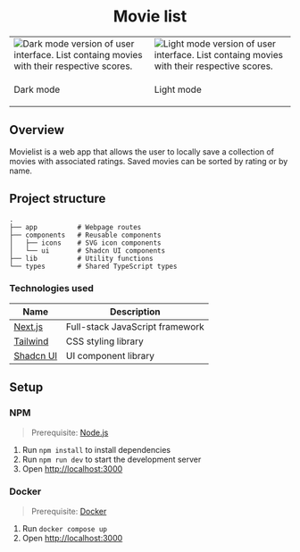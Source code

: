 <h1 align="center">Movie list</h1>

<div align="center">
  <table>
    <tr>
      <td>
        <img alt="Dark mode version of user interface. List containg movies with their respective scores." src="https://github.com/user-attachments/assets/98b5a65d-e49d-4597-8ee1-ebe2e19e8080">
      </td>
      <td>
        <img alt="Light mode version of user interface. List containg movies with their respective scores." src="https://github.com/user-attachments/assets/8ac01dcf-f19a-4011-b51d-d431ca26570c">
      </td>
    </tr>
    <tr>
      <td>
        <p>Dark mode</p>
      </td>
        <td>
        <p>Light mode</p>
      </td>
    </tr>
  </table>
</div>

## Overview
Movielist is a web app that allows the user to locally save a collection of movies with associated ratings. Saved movies can be sorted by rating or by name. 

## Project structure
```
.
├── app          # Webpage routes
├── components   # Reusable components
│   ├── icons    # SVG icon components
│   └── ui       # Shadcn UI components
├── lib          # Utility functions
└── types        # Shared TypeScript types
```

### Technologies used

| Name                                           | Description                          |
|------------------------------------------------|--------------------------------------|
| [Next.js](https://nextjs.org/)                 | Full-stack JavaScript framework      |
| [Tailwind](https://tailwindcss.com/)           | CSS styling library                  |
| [Shadcn UI](https://github.com/shadcn-ui/ui)   | UI component library                 |

## Setup

### NPM

> Prerequisite: [Node.js](https://nodejs.org/)

1. Run `npm install` to install dependencies
2. Run `npm run dev` to start the development server
3. Open [http://localhost:3000](http://localhost:3000)

### Docker
> Prerequisite: [Docker](https://www.docker.com/)

1. Run `docker compose up`
2. Open [http://localhost:3000](http://localhost:3000)
